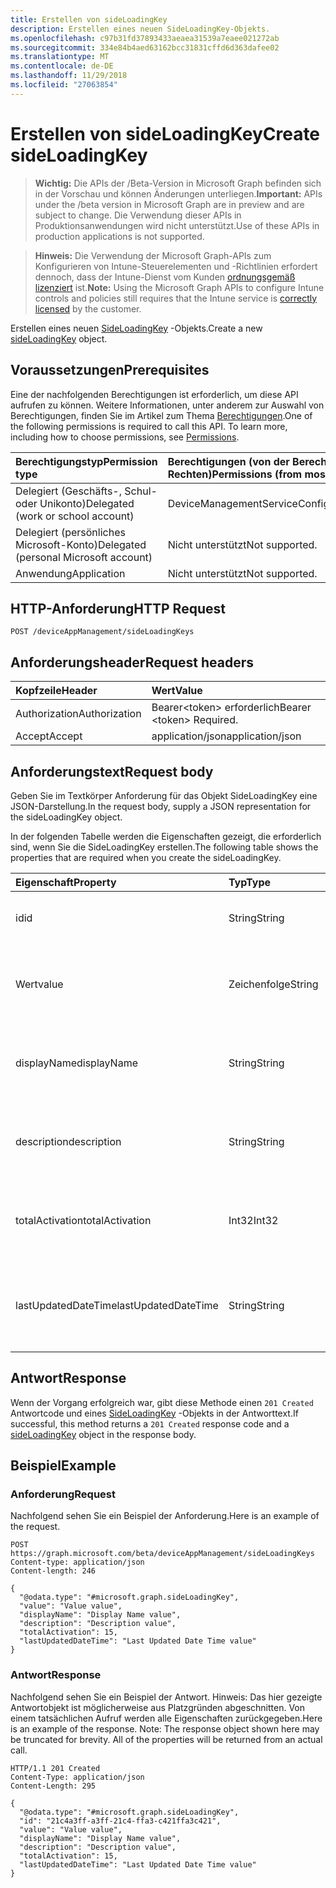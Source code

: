 ```yaml
---
title: Erstellen von sideLoadingKey
description: Erstellen eines neuen SideLoadingKey-Objekts.
ms.openlocfilehash: c97b31fd37893433aeaea31539a7eaee021272ab
ms.sourcegitcommit: 334e84b4aed63162bcc31831cffd6d363dafee02
ms.translationtype: MT
ms.contentlocale: de-DE
ms.lasthandoff: 11/29/2018
ms.locfileid: "27063854"
---
```

# <a name="create-sideloadingkey"></a><span data-ttu-id="99b85-103">Erstellen von sideLoadingKey</span><span class="sxs-lookup"><span data-stu-id="99b85-103">Create sideLoadingKey</span></span>

> <span data-ttu-id="99b85-104">**Wichtig:** Die APIs der /Beta-Version in Microsoft Graph befinden sich in der Vorschau und können Änderungen unterliegen.</span><span class="sxs-lookup"><span data-stu-id="99b85-104">**Important:** APIs under the /beta version in Microsoft Graph are in preview and are subject to change.</span></span> <span data-ttu-id="99b85-105">Die Verwendung dieser APIs in Produktionsanwendungen wird nicht unterstützt.</span><span class="sxs-lookup"><span data-stu-id="99b85-105">Use of these APIs in production applications is not supported.</span></span>

> <span data-ttu-id="99b85-106">**Hinweis:** Die Verwendung der Microsoft Graph-APIs zum Konfigurieren von Intune-Steuerelementen und -Richtlinien erfordert dennoch, dass der Intune-Dienst vom Kunden [ordnungsgemäß lizenziert](https://go.microsoft.com/fwlink/?linkid=839381) ist.</span><span class="sxs-lookup"><span data-stu-id="99b85-106">**Note:** Using the Microsoft Graph APIs to configure Intune controls and policies still requires that the Intune service is [correctly licensed](https://go.microsoft.com/fwlink/?linkid=839381) by the customer.</span></span>

<span data-ttu-id="99b85-107">Erstellen eines neuen [SideLoadingKey](../resources/intune-onboarding-sideloadingkey.md) -Objekts.</span><span class="sxs-lookup"><span data-stu-id="99b85-107">Create a new [sideLoadingKey](../resources/intune-onboarding-sideloadingkey.md) object.</span></span>
## <a name="prerequisites"></a><span data-ttu-id="99b85-108">Voraussetzungen</span><span class="sxs-lookup"><span data-stu-id="99b85-108">Prerequisites</span></span>
<span data-ttu-id="99b85-p102">Eine der nachfolgenden Berechtigungen ist erforderlich, um diese API aufrufen zu können. Weitere Informationen, unter anderem zur Auswahl von Berechtigungen, finden Sie im Artikel zum Thema [Berechtigungen](/graph/permissions-reference).</span><span class="sxs-lookup"><span data-stu-id="99b85-p102">One of the following permissions is required to call this API. To learn more, including how to choose permissions, see [Permissions](/graph/permissions-reference).</span></span>

|<span data-ttu-id="99b85-111">Berechtigungstyp</span><span class="sxs-lookup"><span data-stu-id="99b85-111">Permission type</span></span>|<span data-ttu-id="99b85-112">Berechtigungen (von der Berechtigung mit den meisten Rechten zu der mit den wenigsten Rechten)</span><span class="sxs-lookup"><span data-stu-id="99b85-112">Permissions (from most to least privileged)</span></span>|
|:---|:---|
|<span data-ttu-id="99b85-113">Delegiert (Geschäfts-, Schul- oder Unikonto)</span><span class="sxs-lookup"><span data-stu-id="99b85-113">Delegated (work or school account)</span></span>|<span data-ttu-id="99b85-114">DeviceManagementServiceConfig.ReadWrite.All</span><span class="sxs-lookup"><span data-stu-id="99b85-114">DeviceManagementServiceConfig.ReadWrite.All</span></span>|
|<span data-ttu-id="99b85-115">Delegiert (persönliches Microsoft-Konto)</span><span class="sxs-lookup"><span data-stu-id="99b85-115">Delegated (personal Microsoft account)</span></span>|<span data-ttu-id="99b85-116">Nicht unterstützt</span><span class="sxs-lookup"><span data-stu-id="99b85-116">Not supported.</span></span>|
|<span data-ttu-id="99b85-117">Anwendung</span><span class="sxs-lookup"><span data-stu-id="99b85-117">Application</span></span>|<span data-ttu-id="99b85-118">Nicht unterstützt</span><span class="sxs-lookup"><span data-stu-id="99b85-118">Not supported.</span></span>|

## <a name="http-request"></a><span data-ttu-id="99b85-119">HTTP-Anforderung</span><span class="sxs-lookup"><span data-stu-id="99b85-119">HTTP Request</span></span>
<!-- {
  "blockType": "ignored"
}
-->
``` http
POST /deviceAppManagement/sideLoadingKeys
```

## <a name="request-headers"></a><span data-ttu-id="99b85-120">Anforderungsheader</span><span class="sxs-lookup"><span data-stu-id="99b85-120">Request headers</span></span>
|<span data-ttu-id="99b85-121">Kopfzeile</span><span class="sxs-lookup"><span data-stu-id="99b85-121">Header</span></span>|<span data-ttu-id="99b85-122">Wert</span><span class="sxs-lookup"><span data-stu-id="99b85-122">Value</span></span>|
|:---|:---|
|<span data-ttu-id="99b85-123">Authorization</span><span class="sxs-lookup"><span data-stu-id="99b85-123">Authorization</span></span>|<span data-ttu-id="99b85-124">Bearer&lt;token&gt; erforderlich</span><span class="sxs-lookup"><span data-stu-id="99b85-124">Bearer &lt;token&gt; Required.</span></span>|
|<span data-ttu-id="99b85-125">Accept</span><span class="sxs-lookup"><span data-stu-id="99b85-125">Accept</span></span>|<span data-ttu-id="99b85-126">application/json</span><span class="sxs-lookup"><span data-stu-id="99b85-126">application/json</span></span>|

## <a name="request-body"></a><span data-ttu-id="99b85-127">Anforderungstext</span><span class="sxs-lookup"><span data-stu-id="99b85-127">Request body</span></span>
<span data-ttu-id="99b85-128">Geben Sie im Textkörper Anforderung für das Objekt SideLoadingKey eine JSON-Darstellung.</span><span class="sxs-lookup"><span data-stu-id="99b85-128">In the request body, supply a JSON representation for the sideLoadingKey object.</span></span>

<span data-ttu-id="99b85-129">In der folgenden Tabelle werden die Eigenschaften gezeigt, die erforderlich sind, wenn Sie die SideLoadingKey erstellen.</span><span class="sxs-lookup"><span data-stu-id="99b85-129">The following table shows the properties that are required when you create the sideLoadingKey.</span></span>

|<span data-ttu-id="99b85-130">Eigenschaft</span><span class="sxs-lookup"><span data-stu-id="99b85-130">Property</span></span>|<span data-ttu-id="99b85-131">Typ</span><span class="sxs-lookup"><span data-stu-id="99b85-131">Type</span></span>|<span data-ttu-id="99b85-132">Beschreibung</span><span class="sxs-lookup"><span data-stu-id="99b85-132">Description</span></span>|
|:---|:---|:---|
|<span data-ttu-id="99b85-133">id</span><span class="sxs-lookup"><span data-stu-id="99b85-133">id</span></span>|<span data-ttu-id="99b85-134">String</span><span class="sxs-lookup"><span data-stu-id="99b85-134">String</span></span>|<span data-ttu-id="99b85-135">Seite laden wichtige eindeutigen Bezeichner ab.</span><span class="sxs-lookup"><span data-stu-id="99b85-135">Side Loading Key Unique Id.</span></span>|
|<span data-ttu-id="99b85-136">Wert</span><span class="sxs-lookup"><span data-stu-id="99b85-136">value</span></span>|<span data-ttu-id="99b85-137">Zeichenfolge</span><span class="sxs-lookup"><span data-stu-id="99b85-137">String</span></span>|<span data-ttu-id="99b85-138">Seite Laden von Schlüssel-Wert ist es 5 x 5-Wert durch Hiphens getrennt.</span><span class="sxs-lookup"><span data-stu-id="99b85-138">Side Loading Key Value, it is 5x5 value, seperated by hiphens.</span></span>|
|<span data-ttu-id="99b85-139">displayName</span><span class="sxs-lookup"><span data-stu-id="99b85-139">displayName</span></span>|<span data-ttu-id="99b85-140">String</span><span class="sxs-lookup"><span data-stu-id="99b85-140">String</span></span>|<span data-ttu-id="99b85-141">Seite laden Schlüsselname der ITPro Admins angezeigt.</span><span class="sxs-lookup"><span data-stu-id="99b85-141">Side Loading Key Name displayed to the ITPro Admins.</span></span>|
|<span data-ttu-id="99b85-142">description</span><span class="sxs-lookup"><span data-stu-id="99b85-142">description</span></span>|<span data-ttu-id="99b85-143">String</span><span class="sxs-lookup"><span data-stu-id="99b85-143">String</span></span>|<span data-ttu-id="99b85-144">Seite laden Schlüssel Beschreibung der ITPro Admins angezeigt.</span><span class="sxs-lookup"><span data-stu-id="99b85-144">Side Loading Key description displayed to the ITPro Admins..</span></span>|
|<span data-ttu-id="99b85-145">totalActivation</span><span class="sxs-lookup"><span data-stu-id="99b85-145">totalActivation</span></span>|<span data-ttu-id="99b85-146">Int32</span><span class="sxs-lookup"><span data-stu-id="99b85-146">Int32</span></span>|<span data-ttu-id="99b85-147">Seite laden Key insgesamt Aktivierung der ITPro Admins angezeigt.</span><span class="sxs-lookup"><span data-stu-id="99b85-147">Side Loading Key Total Activation displayed to the ITPro Admins.</span></span>|
|<span data-ttu-id="99b85-148">lastUpdatedDateTime</span><span class="sxs-lookup"><span data-stu-id="99b85-148">lastUpdatedDateTime</span></span>|<span data-ttu-id="99b85-149">String</span><span class="sxs-lookup"><span data-stu-id="99b85-149">String</span></span>|<span data-ttu-id="99b85-150">Seite laden Schlüssel aktualisiert Datum der letzten die ITPro Admins angezeigt.</span><span class="sxs-lookup"><span data-stu-id="99b85-150">Side Loading Key Last Updated Date displayed to the ITPro Admins.</span></span>|



## <a name="response"></a><span data-ttu-id="99b85-151">Antwort</span><span class="sxs-lookup"><span data-stu-id="99b85-151">Response</span></span>
<span data-ttu-id="99b85-152">Wenn der Vorgang erfolgreich war, gibt diese Methode einen `201 Created` Antwortcode und eines [SideLoadingKey](../resources/intune-onboarding-sideloadingkey.md) -Objekts in der Antworttext.</span><span class="sxs-lookup"><span data-stu-id="99b85-152">If successful, this method returns a `201 Created` response code and a [sideLoadingKey](../resources/intune-onboarding-sideloadingkey.md) object in the response body.</span></span>

## <a name="example"></a><span data-ttu-id="99b85-153">Beispiel</span><span class="sxs-lookup"><span data-stu-id="99b85-153">Example</span></span>
### <a name="request"></a><span data-ttu-id="99b85-154">Anforderung</span><span class="sxs-lookup"><span data-stu-id="99b85-154">Request</span></span>
<span data-ttu-id="99b85-155">Nachfolgend sehen Sie ein Beispiel der Anforderung.</span><span class="sxs-lookup"><span data-stu-id="99b85-155">Here is an example of the request.</span></span>
``` http
POST https://graph.microsoft.com/beta/deviceAppManagement/sideLoadingKeys
Content-type: application/json
Content-length: 246

{
  "@odata.type": "#microsoft.graph.sideLoadingKey",
  "value": "Value value",
  "displayName": "Display Name value",
  "description": "Description value",
  "totalActivation": 15,
  "lastUpdatedDateTime": "Last Updated Date Time value"
}
```

### <a name="response"></a><span data-ttu-id="99b85-156">Antwort</span><span class="sxs-lookup"><span data-stu-id="99b85-156">Response</span></span>
<span data-ttu-id="99b85-p103">Nachfolgend sehen Sie ein Beispiel der Antwort. Hinweis: Das hier gezeigte Antwortobjekt ist möglicherweise aus Platzgründen abgeschnitten. Von einem tatsächlichen Aufruf werden alle Eigenschaften zurückgegeben.</span><span class="sxs-lookup"><span data-stu-id="99b85-p103">Here is an example of the response. Note: The response object shown here may be truncated for brevity. All of the properties will be returned from an actual call.</span></span>
``` http
HTTP/1.1 201 Created
Content-Type: application/json
Content-Length: 295

{
  "@odata.type": "#microsoft.graph.sideLoadingKey",
  "id": "21c4a3ff-a3ff-21c4-ffa3-c421ffa3c421",
  "value": "Value value",
  "displayName": "Display Name value",
  "description": "Description value",
  "totalActivation": 15,
  "lastUpdatedDateTime": "Last Updated Date Time value"
}
```





